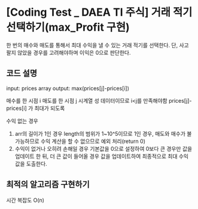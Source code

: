 # [Coding Test _ DAEA TI  주식] 거래 적기 선택하기(max_Profit 구현)
한 번의 매수와 매도를 통해서 최대 수익을 낼 수 있는 거래 적기를 선택한다.
단, 사고 팔지 않았을 경우를 고려해야하며 이익은 0으로 판단한다.

## 코드 설명
input: prices array
output: max(prices[j]-prices[i]) 

매수를 한 시점 i
매도를 한 시점 j 
시계열 성 데이터이므로 i<j를 만족해야함
prices[j]-prices[i] 가 최대가 되도록

수익 없는 경우 
1) arr의 길이가 1인 경우
   length의 범위가 1~10^5이므로 1인 경우, 매도와 매수가 불가능하므로 수익 계산을 할 수 없으므로 예외 처리(return 0)
2) 수익이 없거나 오히려 손해일 경우
   기본값을 0으로 설정하여 0보다 큰 경우만 값을 업데이트 한 뒤, 더 큰 값이 들어올 경우 값을 업데이트하여 최종적으로 최대 수익 값을 도출한다. 



## 최적의 알고리즘 구현하기

시간 복잡도 O(n)
